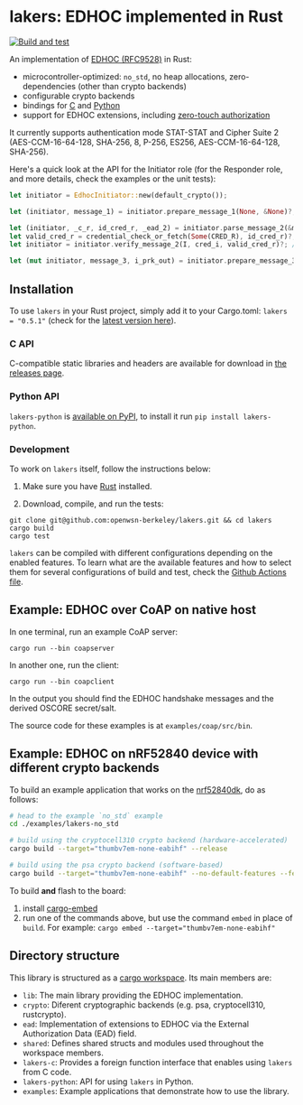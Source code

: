 # lakers: EDHOC implemented in Rust

[![Build and test](https://github.com/openwsn-berkeley/lakers/actions/workflows/build-and-test.yml/badge.svg)](https://github.com/openwsn-berkeley/lakers/actions/workflows/build-and-test.yml)

An implementation of [EDHOC (RFC9528)](https://datatracker.ietf.org/doc/html/rfc9528) in Rust:
- microcontroller-optimized: `no_std`, no heap allocations, zero-dependencies (other than crypto backends)
- configurable crypto backends
- bindings for [C](https://github.com/openwsn-berkeley/lakers/releases/) and [Python](https://pypi.org/project/lakers-python/)
- support for EDHOC extensions, including [zero-touch authorization](https://datatracker.ietf.org/doc/draft-ietf-lake-authz/)

It currently supports authentication mode STAT-STAT and Cipher Suite 2 (AES-CCM-16-64-128, SHA-256, 8, P-256, ES256, AES-CCM-16-64-128, SHA-256).

Here's a quick look at the API for the Initiator role (for the Responder role, and more details, check the examples or the unit tests):
```rust
let initiator = EdhocInitiator::new(default_crypto());

let (initiator, message_1) = initiator.prepare_message_1(None, &None)?; // c_i and ead_1 are set to None

let (initiator, _c_r, id_cred_r, _ead_2) = initiator.parse_message_2(&message_2)?;
let valid_cred_r = credential_check_or_fetch(Some(CRED_R), id_cred_r)?; // CRED_R contains Responder's public key
let initiator = initiator.verify_message_2(I, cred_i, valid_cred_r)?; // I is Initiator's private key

let (mut initiator, message_3, i_prk_out) = initiator.prepare_message_3(CredentialTransfer::ByReference, &None)?; // no ead_3
```

## Installation

To use `lakers` in your Rust project, simply add it to your Cargo.toml: `lakers = "0.5.1"` (check for the [latest version here](https://crates.io/crates/lakers)).

### C API
C-compatible static libraries and headers are available for download in [the releases page](https://github.com/openwsn-berkeley/lakers/releases).

### Python API
`lakers-python` is [available on PyPI](https://pypi.org/project/lakers-python/), to install it run `pip install lakers-python`.

### Development
To work on `lakers` itself, follow the instructions below:

1. Make sure you have [Rust](https://www.rust-lang.org/tools/install) installed.

2. Download, compile, and run the tests:
```
git clone git@github.com:openwsn-berkeley/lakers.git && cd lakers
cargo build
cargo test
```

`lakers` can be compiled with different configurations depending on the enabled features. To learn what are the available features and how to select them for several configurations of build and test, check the [Github Actions file](./.github/workflows/rust.yml).

## Example: EDHOC over CoAP on native host

In one terminal, run an example CoAP server:
```
cargo run --bin coapserver
```

In another one, run the client:
```
cargo run --bin coapclient
```

In the output you should find the EDHOC handshake messages and the derived OSCORE secret/salt.

The source code for these examples is at `examples/coap/src/bin`.

## Example: EDHOC on nRF52840 device with different crypto backends

To build an example application that works on the [nrf52840dk](https://www.nordicsemi.com/Products/Development-hardware/nrf52840-dk), do as follows:

```bash
# head to the example `no_std` example
cd ./examples/lakers-no_std

# build using the cryptocell310 crypto backend (hardware-accelerated)
cargo build --target="thumbv7em-none-eabihf" --release

# build using the psa crypto backend (software-based)
cargo build --target="thumbv7em-none-eabihf" --no-default-features --features="crypto-psa, ead-none, rtt" --release

```

To build **and** flash to the board:
1. install [cargo-embed](https://crates.io/crates/cargo-embed)
1. run one of the commands above, but use the command `embed` in place of `build`. For example: `cargo embed --target="thumbv7em-none-eabihf"`

## Directory structure
This library is structured as a [cargo workspace](https://doc.rust-lang.org/book/ch14-03-cargo-workspaces.html).
Its main members are:

- `lib`: The main library providing the EDHOC implementation.
- `crypto`: Diferent cryptographic backends (e.g. psa, cryptocell310, rustcrypto).
- `ead`: Implementation of extensions to EDHOC via the External Authorization Data (EAD) field.
- `shared`: Defines shared structs and modules used throughout the workspace members.
- `lakers-c`: Provides a foreign function interface that enables using `lakers` from C code.
- `lakers-python`: API for using `lakers` in Python.
- `examples`: Example applications that demonstrate how to use the library.
